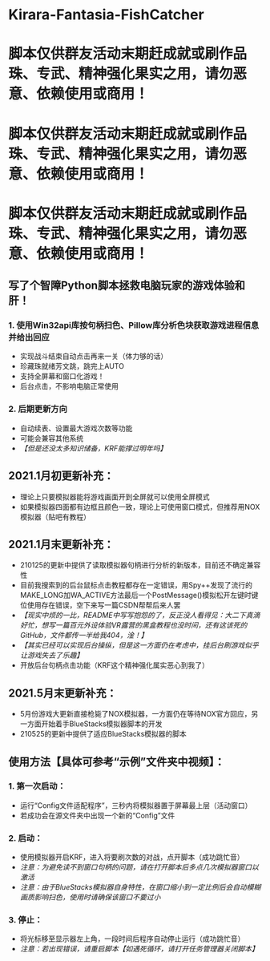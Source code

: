 # Kirara-Fantasia-FishCatcher

# 脚本仅供群友活动末期赶成就或刷作品珠、专武、精神强化果实之用，请勿恶意、依赖使用或商用！
# 脚本仅供群友活动末期赶成就或刷作品珠、专武、精神强化果实之用，请勿恶意、依赖使用或商用！
# 脚本仅供群友活动末期赶成就或刷作品珠、专武、精神强化果实之用，请勿恶意、依赖使用或商用！

## 写了个智障Python脚本拯救电脑玩家的游戏体验和肝！
### 1. 使用Win32api库按句柄扫色、Pillow库分析色块获取游戏进程信息并给出回应
* 实现战斗结束自动点击再来一关（体力够的话）
* 珍藏珠就绪芳文跳，跳完上AUTO
* 支持全屏幕和窗口化游戏！
* 后台点击，不影响电脑正常使用
###	2. 后期更新方向
* 自动续表、设置最大游戏次数等功能
* 可能会兼容其他系统
* *【但是还没太多知识储备，KRF能撑过明年吗】*


## 2021.1月初更新补充：
* 理论上只要模拟器能将游戏画面开到全屏就可以使用全屏模式
* 如果模拟器四面都有边框且颜色一致，理论上可使用窗口模式，但推荐用NOX模拟器（贴吧有教程）
## 2021.1月末更新补充：
* 210125的更新中提供了读取模拟器句柄进行分析的新版本，目前还不确定兼容性
* 目前我搜索到的后台鼠标点击教程都存在一定错误，用Spy++发现了流行的MAKE_LONG加WA_ACTIVE方法最后一个PostMessage()模拟松开左键时键位使用存在错误，空下来写一篇CSDN帮帮后来人罢
* *【现实中烦的一比，README中写写抱怨的了，反正没人看得见：大二下真滴好忙，想写一篇百元外设体验VR露营的黑盒教程也没时间，还有这该死的GitHub，文件都传一半给我404，淦！】*
* *【其实已经可以实现后台操纵，但是这一方面仍在考虑中，挂后台刷游戏似乎让游戏失去了乐趣】*
* 开放后台句柄点击功能（KRF这个精神强化属实恶心到我了）
## 2021.5月末更新补充：
* 5月份游戏大更新直接枪毙了NOX模拟器，一方面仍在等待NOX官方回应，另一方面开始着手BlueStacks模拟器脚本的开发
* 210525的更新中提供了适应BlueStacks模拟器的脚本

## 使用方法【具体可参考“示例”文件夹中视频】：
### 1. 第一次启动：
* 运行“Config文件适配程序”，三秒内将模拟器置于屏幕最上层（活动窗口）
* 若成功会在源文件夹中出现一个新的“Config”文件
### 2. 启动：
* 使用模拟器开启KRF，进入将要刷次数的对战，点开脚本（成功跳忙音）
* *注意：为避免读不到窗口句柄的问题，请在打开脚本后多点几次模拟器窗口以激活*
* *注意：由于BlueStacks模拟器自身特性，在窗口缩小到一定比例后会自动模糊画质影响扫色，使用时请确保该窗口不要过小*
### 3. 停止：
* 将光标移至显示器左上角，一段时间后程序自动停止运行（成功跳忙音）
* *注意：若出现错误，请重启脚本【如遇死循环，请打开任务管理器关闭脚本】*
